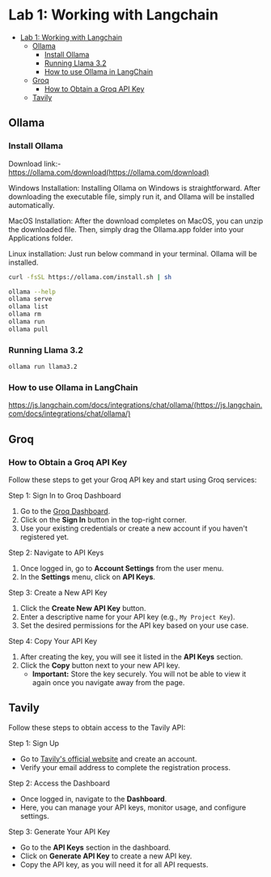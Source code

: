 # Lab 1: Working with Langchain

- [Lab 1: Working with Langchain](#lab-1-working-with-langchain)
  - [Ollama](#ollama)
    - [Install Ollama](#install-ollama)
    - [Running Llama 3.2](#running-llama-32)
    - [How to use Ollama in LangChain](#how-to-use-ollama-in-langchain)
  - [Groq](#groq)
    - [How to Obtain a Groq API Key](#how-to-obtain-a-groq-api-key)
  - [Tavily](#tavily)


## Ollama

### Install Ollama

Download link:- https://ollama.com/download(https://ollama.com/download)

Windows Installation: Installing Ollama on Windows is straightforward. After downloading the executable file, simply run it, and Ollama will be installed automatically.

MacOS Installation: After the download completes on MacOS, you can unzip the downloaded file. Then, simply drag the Ollama.app folder into your Applications folder.

Linux installation: Just run below command in your terminal. Ollama will be installed.

```bash
curl -fsSL https://ollama.com/install.sh | sh
```

```bash
ollama --help
ollama serve
ollama list
ollama rm
ollama run
ollama pull
```

### Running Llama 3.2
```bash
ollama run llama3.2
```

### How to use Ollama in LangChain
https://js.langchain.com/docs/integrations/chat/ollama/(https://js.langchain.com/docs/integrations/chat/ollama/)



## Groq

### How to Obtain a Groq API Key

Follow these steps to get your Groq API key and start using Groq services:

Step 1: Sign In to Groq Dashboard
1. Go to the [Groq Dashboard](https://dashboard.groq.com).
2. Click on the **Sign In** button in the top-right corner.
3. Use your existing credentials or create a new account if you haven't registered yet.

Step 2: Navigate to API Keys
1. Once logged in, go to **Account Settings** from the user menu.
2. In the **Settings** menu, click on **API Keys**.

Step 3: Create a New API Key
1. Click the **Create New API Key** button.
2. Enter a descriptive name for your API key (e.g., `My Project Key`).
3. Set the desired permissions for the API key based on your use case.

Step 4: Copy Your API Key
1. After creating the key, you will see it listed in the **API Keys** section.
2. Click the **Copy** button next to your new API key.
   - **Important:** Store the key securely. You will not be able to view it again once you navigate away from the page.


## Tavily
Follow these steps to obtain access to the Tavily API:

Step 1: Sign Up
- Go to [Tavily's official website](https://tavily.com/) and create an account.
- Verify your email address to complete the registration process.

Step 2: Access the Dashboard
- Once logged in, navigate to the **Dashboard**.
- Here, you can manage your API keys, monitor usage, and configure settings.

Step 3: Generate Your API Key
- Go to the **API Keys** section in the dashboard.
- Click on **Generate API Key** to create a new API key.
- Copy the API key, as you will need it for all API requests.


